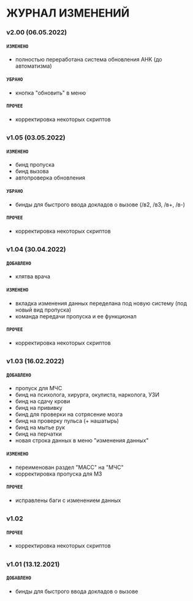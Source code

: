 # ЖУРНАЛ ИЗМЕНЕНИЙ


### v2.00 (06.05.2022)
#### `ИЗМЕНЕНО`
- полностью переработана система обновления AHK (до автоматизма)
#### `УБРАНО`
- кнопка "обновить" в меню
#### `ПРОЧЕЕ`
- корректировка некоторых скриптов
##

### v1.05 (03.05.2022)
#### `ИЗМЕНЕНО`
- бинд пропуска
- бинд вызова 
- автопроверка обновления
#### `УБРАНО`
- бинды для быстрого ввода докладов о вызове (/в2, /в3, /в+, /в-)
#### `ПРОЧЕЕ`
- корректировка некоторых скриптов
##

### v1.04 (30.04.2022)
#### `ДОБАВЛЕНО`
- клятва врача
#### `ИЗМЕНЕНО`
- вкладка изменения данных переделана под новую систему (под новый вид пропуска)
- команда передачи пропуска и ее функционал
#### `ПРОЧЕЕ`
- корректировка некоторых скриптов
##

### v1.03 (16.02.2022)
#### `ДОБАВЛЕНО` 
- пропуск для МЧС
- бинд на психолога, хирурга, окулиста, нарколога, УЗИ
- бинд на сдачу крови
- бинд на прививку
- бинд для проверки на сотрясение мозга
- бинд на проверку пульса (+ нашатырь)
- бинд на мытье рук
- бинд на перчатки
- новая строка данных в меню "изменения данных"
#### `ИЗМЕНЕНО`
- переименован раздел "МАСС" на "МЧС"
- корректировка пропуска для МЗ
#### `ПРОЧЕЕ`
- исправлены баги с изменением данных
##

### v1.02
#### `ПРОЧЕЕ`
- корректировка некоторых скриптов
##

### v1.01 (13.12.2021)
#### `ДОБАВЛЕНО`
- бинды для быстрого ввода докладов о вызове

